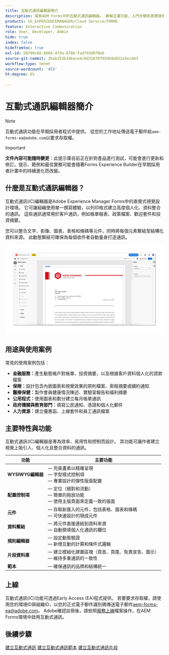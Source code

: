 ```yaml
---
title: 互動式通訊編輯器簡介
description: 探索AEM Forms中的互動式通訊編輯器。 瞭解主要功能、入門步驟和真實使用案例，以建立動態的個人化通訊。
products: SG_EXPERIENCEMANAGER/Cloud Service/FORMS
feature: Interactive Communication
role: User, Developer, Admin
hide: true
index: false
hidefromtoc: true
exl-id: 50709c68-8666-47da-8788-fad793d870e6
source-git-commit: 3bab153b3dbace4c0d31670f954b9e952a5ecd43
workflow-type: tm+mt
source-wordcount: '453'
ht-degree: 6%

---
```


# 互動式通訊編輯器簡介

>[!NOTE]
>
> 互動式通訊功能在早期採用者程式中提供。 從您的工作地址傳送電子郵件給`aem-forms-ea@adobe.com`以要求存取權。

>[!IMPORTANT]
>
> **文件內容可能隨時變更**：此提示庫目前正在針對產品進行測試，可能會進行更新和修訂。提示、範例和最佳實務可能會隨著Forms Experience Builder在早期採用者計畫中的持續進化而改變。

## 什麼是互動式通訊編輯器？

互動式通訊(IC)編輯器是Adobe Experience Manager Forms中的直覺式視覺設計環境。 它可讓組織使用單一撰寫體驗，以列印格式建立高度個人化、資料整合的通訊。 這些通訊通常用於客戶通訊，例如帳單報表、政策檔案、歡迎套件和投資摘要。

您可以整合文字、影像、圖表、表格和條碼等元件，同時將每個元素繫結至結構化資料來源。 此動態繫結可確保為每個收件者自動量身打造通訊。

![尋找IC檔案](/help/forms/interactive-communication/assets/introimg.png)

## 用途與使用案例

常見的使用案例包括：

* **金融服務：**&#x200B;產生動態帳戶對帳單、投資摘要，以及根據客戶資料個人化的貸款檔案
* **保險：**&#x200B;設計包含內嵌圖表和視覺效果的原則檔案、索賠摘要或續約通知
* **醫療保健：**&#x200B;製作會員健康情況陳述、實驗室報告和福利摘要
* **公用程式：**&#x200B;使用圖表和劃分建立每月帳單通訊
* **政府機關與教育部門：**&#x200B;填寫公民通知、憑證和個人化郵件
* **人力資源：**&#x200B;建立優惠函、上線套件和員工通訊檔案

## 主要特性與功能

互動式通訊(IC)編輯器是專為效率、易用性和控制而設計。 其功能可讓作者建立視覺上吸引人、個人化且整合資料的通訊。

| **功能** | **主要功能** |
|--------------------------------------|---------------------------------------------------------------------------------------|
| **WYSIWYG編輯器** |  — 完美畫素以精確呈現<br> — 字型樣式控制項<br> — 專業設計的彈性版面配置 |
| **配置控制項** |  — 定位（絕對和流動） <br> — 簡單的拖放功能<br> — 使用主版頁面來定義一致的版面 |
| **元件** |  — 存取新匯入的元件，包括表格、圖表和條碼<br> — 可快速設計的現成元件 |
| **資料繫結** |  — 將元件直接連結到資料來源<br> — 自動預填個人化通訊的欄位 |
| **規則編輯器** |  — 設定動態驗證<br> — 新增互動的計算和條件式邏輯 |
| **片段資料庫** |  — 建立模組化建置區塊（頁首、頁尾、免責宣告、圖示） <br> — 維持多重通訊的一致性 |
| **範本** |  — 確保通訊的品牌和結構統一 |

## 上線

互動式通訊(IC)功能可透過Early Access (EA)程式提供。 若要要求存取權，請使用您的環境ID與組織ID，以您的正式電子郵件識別碼傳送電子郵件[aem-forms-ea@adobe.com](mailto:aem-forms-ea@adobe.com)。 Adobe確認註冊後，請依照[服務上線](/help/forms/setup-forms-cloud-service.md)檔案操作，在AEM Forms環境中啟用互動式通訊。

## 後續步驟

[建立互動式通訊](/help/forms/interactive-communication/create-interactive-communication.md)
[建立互動式通訊範本](/help/forms/interactive-communication/create-interactive-communication-template.md)
[建立互動式通訊片段](/help/forms/interactive-communication/create-interactive-communication-fragment.md)

<!-- 
## Where to Find IC Documentation, Samples, and Tutorials

Whether you're just getting started or looking to build complex communications, Adobe offers extensive learning resources:
[Note: we'll add resources afterwards, below is just the format]

* Official Documentation:

[Create your first interactive communication]()
AEM Forms Interactive Communication Guide

* Tutorials & Videos:
Visit Adobe Experience League and explore the "Forms" section for step-by-step videos and use-case-based tutorials.
-->
